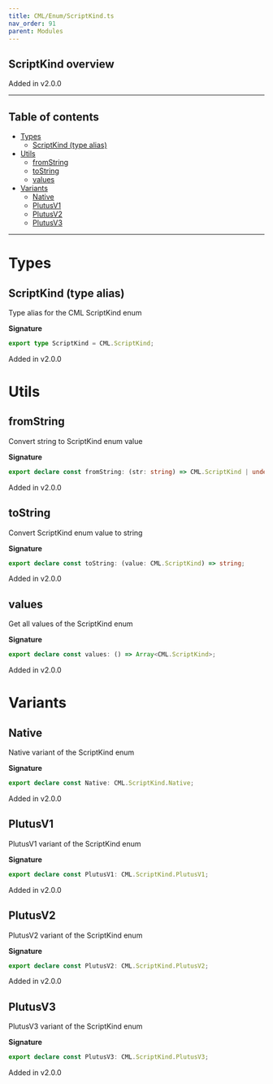 ```yaml
---
title: CML/Enum/ScriptKind.ts
nav_order: 91
parent: Modules
---
```


## ScriptKind overview

Added in v2.0.0

---

<h2 class="text-delta">Table of contents</h2>

- [Types](#types)
  - [ScriptKind (type alias)](#scriptkind-type-alias)
- [Utils](#utils)
  - [fromString](#fromstring)
  - [toString](#tostring)
  - [values](#values)
- [Variants](#variants)
  - [Native](#native)
  - [PlutusV1](#plutusv1)
  - [PlutusV2](#plutusv2)
  - [PlutusV3](#plutusv3)

---

# Types

## ScriptKind (type alias)

Type alias for the CML ScriptKind enum

**Signature**

```ts
export type ScriptKind = CML.ScriptKind;
```

Added in v2.0.0

# Utils

## fromString

Convert string to ScriptKind enum value

**Signature**

```ts
export declare const fromString: (str: string) => CML.ScriptKind | undefined;
```

Added in v2.0.0

## toString

Convert ScriptKind enum value to string

**Signature**

```ts
export declare const toString: (value: CML.ScriptKind) => string;
```

Added in v2.0.0

## values

Get all values of the ScriptKind enum

**Signature**

```ts
export declare const values: () => Array<CML.ScriptKind>;
```

Added in v2.0.0

# Variants

## Native

Native variant of the ScriptKind enum

**Signature**

```ts
export declare const Native: CML.ScriptKind.Native;
```

Added in v2.0.0

## PlutusV1

PlutusV1 variant of the ScriptKind enum

**Signature**

```ts
export declare const PlutusV1: CML.ScriptKind.PlutusV1;
```

Added in v2.0.0

## PlutusV2

PlutusV2 variant of the ScriptKind enum

**Signature**

```ts
export declare const PlutusV2: CML.ScriptKind.PlutusV2;
```

Added in v2.0.0

## PlutusV3

PlutusV3 variant of the ScriptKind enum

**Signature**

```ts
export declare const PlutusV3: CML.ScriptKind.PlutusV3;
```

Added in v2.0.0
